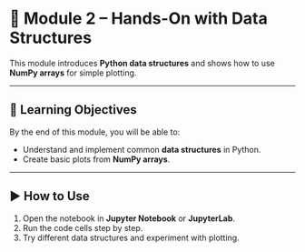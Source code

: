 # 📘 Module 2 – Hands-On with Data Structures

This module introduces **Python data structures** and shows how to use **NumPy arrays** for simple plotting.  

---

## 🎯 Learning Objectives
By the end of this module, you will be able to:
- Understand and implement common **data structures** in Python.  
- Create basic plots from **NumPy arrays**.  

---

## ▶️ How to Use
1. Open the notebook in **Jupyter Notebook** or **JupyterLab**.  
2. Run the code cells step by step.  
3. Try different data structures and experiment with plotting.  
